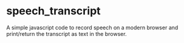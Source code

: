 # speech_transcript
A simple javascript code to record speech on a modern browser and print/return the transcript as text in the browser. 

